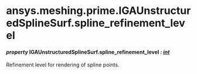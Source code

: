 # ansys.meshing.prime.IGAUnstructuredSplineSurf.spline_refinement_level

#### *property* IGAUnstructuredSplineSurf.spline_refinement_level *: [int](https://docs.python.org/3.11/library/functions.html#int)*

Refinement level for rendering of spline points.

<!-- !! processed by numpydoc !! -->
